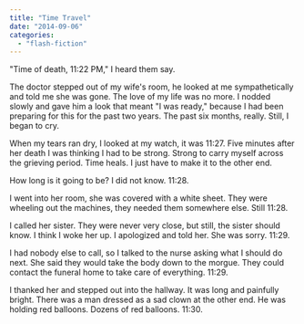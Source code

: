 ```yaml
---
title: "Time Travel"
date: "2014-09-06"
categories: 
  - "flash-fiction"
---
```


"Time of death, 11:22 PM," I heard them say.

The doctor stepped out of my wife's room, he looked at me sympathetically and told me she was gone. The love of my life was no more. I nodded slowly and gave him a look that meant "I was ready," because I had been preparing for this for the past two years. The past six months, really. Still, I began to cry.

When my tears ran dry, I looked at my watch, it was 11:27. Five minutes after her death I was thinking I had to be strong. Strong to carry myself across the grieving period. Time heals. I just have to make it to the other end.

How long is it going to be? I did not know. 11:28.

I went into her room, she was covered with a white sheet. They were wheeling out the machines, they needed them somewhere else. Still 11:28.

I called her sister. They were never very close, but still, the sister should know. I think I woke her up. I apologized and told her. She was sorry. 11:29.

I had nobody else to call, so I talked to the nurse asking what I should do next. She said they would take the body down to the morgue. They could contact the funeral home to take care of everything. 11:29.

I thanked her and stepped out into the hallway. It was long and painfully bright. There was a man dressed as a sad clown at the other end. He was holding red balloons. Dozens of red balloons. 11:30.
